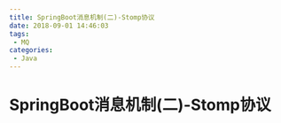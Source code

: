 ```yaml
---
title: SpringBoot消息机制(二)-Stomp协议
date: 2018-09-01 14:46:03
tags:
 - MQ
categories: 
 - Java
---
```

# SpringBoot消息机制(二)-Stomp协议